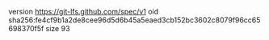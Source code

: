 version https://git-lfs.github.com/spec/v1
oid sha256:fe4cf9b1a2de8cee96d5d6b45a5eaed3cb152bc3602c8079f96cc65698370f5f
size 93

